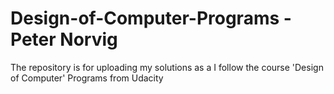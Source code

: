 # Design-of-Computer-Programs - Peter Norvig
The repository is for uploading  my solutions as a I follow the course 'Design of Computer' Programs from Udacity
